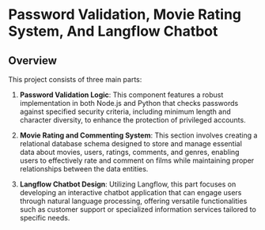 # Password Validation, Movie Rating System, And Langflow Chatbot

## Overview
This project consists of three main parts:
1. **Password Validation Logic**: This component features a robust implementation in both Node.js and Python that checks passwords against specified security criteria, including minimum length and character diversity, to enhance the protection of privileged accounts.

2. **Movie Rating and Commenting System**: This section involves creating a relational database schema designed to store and manage essential data about movies, users, ratings, comments, and genres, enabling users to effectively rate and comment on films while maintaining proper relationships between the data entities.

3. **Langflow Chatbot Design**: Utilizing Langflow, this part focuses on developing an interactive chatbot application that can engage users through natural language processing, offering versatile functionalities such as customer support or specialized information services tailored to specific needs.
